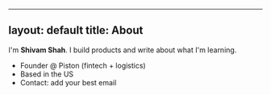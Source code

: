 
---
layout: default
title: About
---

I'm **Shivam Shah**. I build products and write about what I'm learning.

- Founder @ Piston (fintech + logistics)
- Based in the US
- Contact: add your best email
